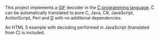 ﻿This project implements a [GIF](https://en.wikipedia.org/wiki/GIF) decoder
in the [Ć programming language](http://cito.sourceforge.net/).
Ć can be automatically translated to pure
C, Java, C#, JavaScript, ActionScript, Perl and [D](http://dlang.org/)
with no additional dependencies.

An HTML 5 example with decoding performed in JavaScript (translated from Ć)
is included.
